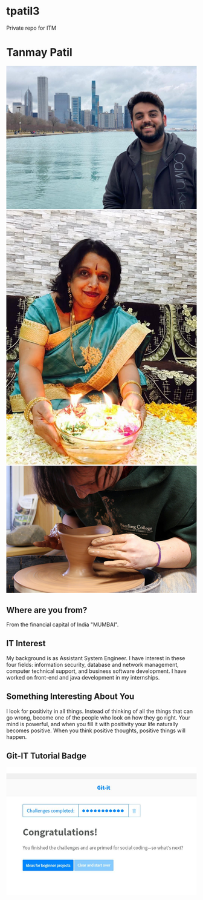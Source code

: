 # tpatil3
Private repo for ITM
# Tanmay Patil


![ME](images/TANMAY.jpeg "Myself")
![Family](images/MOM.jpeg "My MOTHER")
![Creativity...](images/creativity.jpg "My Quality")
## Where are you from?

From the financial capital of India "MUMBAI".

## IT Interest

My background is as Assistant System Engineer. I have interest in these four fields: information security, database and network management, computer technical support, and business software development. I have worked on front-end and java development in my internships.

## Something Interesting About You
I look for positivity in all things.
Instead of thinking of all the things that can go wrong, become one of the people who look on how they go right. Your mind is powerful, and when you fill it with positivity your life naturally becomes positive. When you think positive thoughts, positive things will happen.

## Git-IT Tutorial Badge

![Git Tutorial](images/bandge.JPG "Result")
